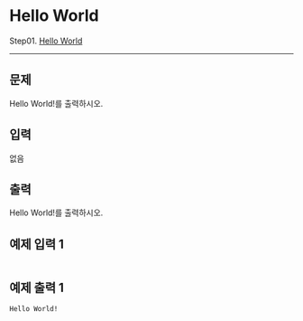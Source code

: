 # Hello World
Step01. [Hello World](https://www.acmicpc.net/problem/2557)

---

## 문제

Hello World!를 출력하시오.

## 입력

없음

## 출력

Hello World!를 출력하시오.

## 예제 입력 1

```

```

## 예제 출력 1

```
Hello World!
```